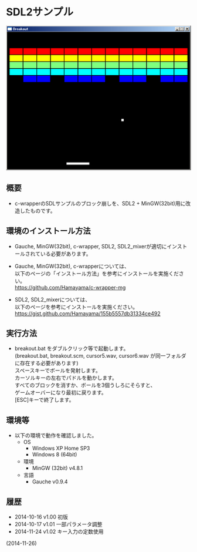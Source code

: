 # SDL2サンプル

![image](image.png)

## 概要
- c-wrapperのSDLサンプルのブロック崩しを、SDL2 + MinGW(32bit)用に改造したものです。


## 環境のインストール方法
- Gauche, MinGW(32bit), c-wrapper, SDL2, SDL2_mixerが適切にインストールされている必要があります。

- Gauche, MinGW(32bit), c-wrapperについては、  
  以下のページの「インストール方法」を参考にインストールを実施ください。  
  https://github.com/Hamayama/c-wrapper-mg

- SDL2, SDL2_mixerについては、  
  以下のページを参考にインストールを実施ください。  
  https://gist.github.com/Hamayama/155b5557db31334ce492


## 実行方法
- breakout.bat をダブルクリック等で起動します。  
  (breakout.bat, breakout.scm, cursor5.wav, cursor6.wav が同一フォルダに存在する必要があります)  
  スペースキーでボールを発射します。  
  カーソルキーの左右でパドルを動かします。  
  すべてのブロックを消すか、ボールを3個うしろにそらすと、  
  ゲームオーバーになり最初に戻ります。  
  [ESC]キーで終了します。


## 環境等
- 以下の環境で動作を確認しました。
  - OS
    - Windows XP Home SP3
    - Windows 8 (64bit)
  - 環境
    - MinGW (32bit) v4.8.1
  - 言語
    - Gauche v0.9.4

## 履歴
- 2014-10-16 v1.00 初版
- 2014-10-17 v1.01 一部パラメータ調整
- 2014-11-24 v1.02 キー入力の定数使用


(2014-11-26)
